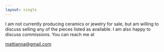 ```yaml
---
layout: single
---
```


I am not currently producing ceramics or jewelry for sale, but am willing to discuss selling any of the pieces listed as available.  I am also happy to discuss commissions.  You can reach me at

<div class="center">
<a href="mailto:mattianna@gmail.com">mattianna@gmail.com</a>
</div>